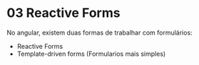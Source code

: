 # 03 Reactive Forms

No angular, existem duas formas de trabalhar com formulários: 

- Reactive Forms 
- Template-driven forms (Formularios mais simples)



